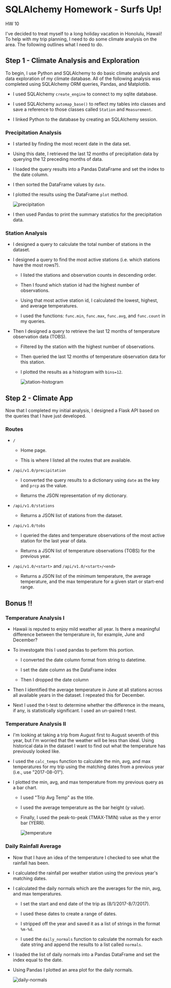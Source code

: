 # SQLAlchemy Homework - Surfs Up!
HW 10

I've decided to treat myself to a long holiday vacation in Honolulu, Hawaii! To help with my trip planning, I need to do some climate analysis on the area. The following outlines what I need to do.

## Step 1 - Climate Analysis and Exploration

To begin, I use Python and SQLAlchemy to do basic climate analysis and data exploration of my climate database. All of the following analysis was completed using SQLAlchemy ORM queries, Pandas, and Matplotlib.

* I used SQLAlchemy `create_engine` to connect to my sqlite database.

* I used SQLAlchemy `automap_base()` to reflect my tables into classes and save a reference to those classes called `Station` and `Measurement`.

* I linked Python to the database by creating an SQLAlchemy session.

### Precipitation Analysis

* I started by finding the most recent date in the data set.

* Using this date, I retrieved the last 12 months of precipitation data by querying the 12 preceding months of data.

* I loaded the query results into a Pandas DataFrame and set the index to the date column.

* I then sorted the DataFrame values by `date`.

* I plotted the results using the DataFrame `plot` method.

  ![precipitation](Images/prcp_data.png)

* I then used Pandas to print the summary statistics for the precipitation data.

### Station Analysis

* I designed a query to calculate the total number of stations in the dataset.

* I designed a query to find the most active stations (i.e. which stations have the most rows?).

  * I listed the stations and observation counts in descending order.

  * Then I found which station id had the highest number of observations.

  * Using that most active station id, I calculated the lowest, highest, and average temperatures.

  * I used the functions: `func.min`, `func.max`, `func.avg`, and `func.count` in my queries.

* Then I designed a query to retrieve the last 12 months of temperature observation data (TOBS).

  * Filtered by the station with the highest number of observations.

  * Then queried the last 12 months of temperature observation data for this station.

  * I plotted the results as a histogram with `bins=12`.

    ![station-histogram](Images/temp_data.png)

## Step 2 - Climate App

Now that I completed my initial analysis, I designed a Flask API based on the queries that I have just developed.

### Routes

* `/`

  * Home page.

  * This is where I listed all the routes that are available.

* `/api/v1.0/precipitation`

  * I converted the query results to a dictionary using `date` as the key and `prcp` as the value.
  
  * Returns the JSON representation of my dictionary.

* `/api/v1.0/stations`

  * Returns a JSON list of stations from the dataset.

* `/api/v1.0/tobs`
  * I queried the dates and temperature observations of the most active station for the last year of data.

  * Returns a JSON list of temperature observations (TOBS) for the previous year.

* `/api/v1.0/<start>` and `/api/v1.0/<start>/<end>`

  * Returns a JSON list of the minimum temperature, the average temperature, and the max temperature for a given start or start-end range.

## Bonus !!

### Temperature Analysis I

* Hawaii is reputed to enjoy mild weather all year. Is there a meaningful difference between the temperature in, for example, June and December?

* To investogate this I used pandas to perform this portion.

  * I converted the date column format from string to datetime.

  * I set the date column as the DataFrame index

  * Then I dropped the date column

* Then I identified the average temperature in June at all stations across all available years in the dataset. I repeated this for December.

* Next I used the t-test to determine whether the difference in the means, if any, is statistically significant. I used an un-paired t-test.

### Temperature Analysis II

* I'm looking at taking a trip from August first to August seventh of this year, but I'm worried that the weather will be less than ideal. Using historical data in the dataset I want to find out what the temperature has previously looked like.

* I used the `calc_temps` function to calculate the min, avg, and max temperatures for my trip using the matching dates from a previous year (i.e., use "2017-08-01").

* I plotted the min, avg, and max temperature from my previous query as a bar chart.

  * I used "Trip Avg Temp" as the title.

  * I used the average temperature as the bar height (y value).

  * Finally, I used the peak-to-peak (TMAX-TMIN) value as the y error bar (YERR).

    ![temperature](Images/avg_temp.png)

### Daily Rainfall Average

* Now that I have an idea of the temperature I checked to see what the rainfall has been.

* I calculated the rainfall per weather station using the previous year's matching dates.

* I calculated the daily normals which are the averages for the min, avg, and max temperatures.

  * I set the start and end date of the trip as (8/1/2017-8/7/2017).

  * I used these dates to create a range of dates.

  * I stripped off the year and saved it as a list of strings in the format `%m-%d`.

  * I used the `daily_normals` function to calculate the normals for each date string and append the results to a list called `normals`.

* I loaded the list of daily normals into a Pandas DataFrame and set the index equal to the date.

* Using Pandas I plotted an area plot for the daily normals.

  ![daily-normals](Images/daily_normals.png)
